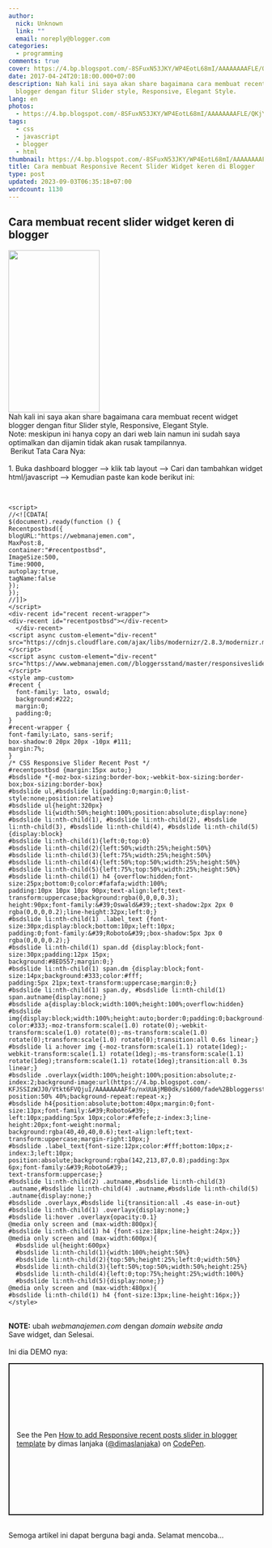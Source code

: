 ```yaml
---
author:
  nick: Unknown
  link: ""
  email: noreply@blogger.com
categories:
  - programming
comments: true
cover: https://4.bp.blogspot.com/-8SFuxN53JKY/WP4EotL68mI/AAAAAAAAFLE/QKjY273Zd60Z1FdySOdLoB4r94bXskwZQCLcB/s320/Screenshot_2017-04-24-20-56-21.jpg
date: 2017-04-24T20:18:00.000+07:00
description: Nah kali ini saya akan share bagaimana cara membuat recent widget
  blogger dengan fitur Slider style, Responsive, Elegant Style.
lang: en
photos:
  - https://4.bp.blogspot.com/-8SFuxN53JKY/WP4EotL68mI/AAAAAAAAFLE/QKjY273Zd60Z1FdySOdLoB4r94bXskwZQCLcB/s320/Screenshot_2017-04-24-20-56-21.jpg
tags:
  - css
  - javascript
  - blogger
  - html
thumbnail: https://4.bp.blogspot.com/-8SFuxN53JKY/WP4EotL68mI/AAAAAAAAFLE/QKjY273Zd60Z1FdySOdLoB4r94bXskwZQCLcB/s320/Screenshot_2017-04-24-20-56-21.jpg
title: Cara membuat Responsive Recent Slider Widget keren di Blogger
type: post
updated: 2023-09-03T06:35:18+07:00
wordcount: 1130
---
```


<h2>Cara membuat recent slider widget keren di blogger</h2><div><a href="https://4.bp.blogspot.com/-8SFuxN53JKY/WP4EotL68mI/AAAAAAAAFLE/QKjY273Zd60Z1FdySOdLoB4r94bXskwZQCLcB/s1600/Screenshot_2017-04-24-20-56-21.jpg" imageanchor="1" rel="noopener noreferer nofollow"><img border="0" height="320" src="https://4.bp.blogspot.com/-8SFuxN53JKY/WP4EotL68mI/AAAAAAAAFLE/QKjY273Zd60Z1FdySOdLoB4r94bXskwZQCLcB/s320/Screenshot_2017-04-24-20-56-21.jpg" width="180"></a><br>Nah kali ini saya akan share bagaimana cara membuat recent widget blogger dengan fitur Slider style, Responsive, Elegant Style.</div><div>Note: meskipun ini hanya copy an dari web lain namun ini sudah saya optimalkan dan dijamin tidak akan rusak tampilannya.</div><div>&nbsp;Berikut Tata Cara Nya:</div><div><br></div><div>1. Buka dashboard blogger --&gt; klik tab layout --&gt; Cari dan tambahkan widget html/javascript --&gt; Kemudian paste kan kode berikut ini:</div><div><br><pre><code class="html"><br>&lt;script&gt;<br>//&lt;![CDATA[<br>$(document).ready(function () {<br>Recentpostbsd({<br>blogURL:"https://webmanajemen.com",<br>MaxPost:8,<br>container:"#recentpostbsd",<br>ImageSize:500,<br>Time:9000,<br>autoplay:true,<br>tagName:false<br>});<br>});<br>//]]&gt;<br>&lt;/script&gt;<br>&lt;div-recent id="recent recent-wrapper"&gt;<br>&lt;div-recent id="recentpostbsd"&gt;&lt;/div-recent&gt;<br>&nbsp; &lt;/div-recent&gt;<br>&lt;script async custom-element="div-recent" src="https://cdnjs.cloudflare.com/ajax/libs/modernizr/2.8.3/modernizr.min.js"&gt;&lt;/script&gt;<br>&lt;script async custom-element="div-recent" src="https://www.webmanajemen.com//bloggersstand/master/responsiveslider.js"&gt;&lt;/script&gt;<br>&lt;style amp-custom&gt;<br>#recent {<br>&nbsp; font-family: lato, oswald;<br>&nbsp; background:#222;<br>&nbsp; margin:0;<br>&nbsp; padding:0;<br>}<br>#recent-wrapper {<br>font-family:Lato, sans-serif;<br>box-shadow:0 20px 20px -10px #111;<br>margin:7%;<br>}<br>/* CSS Responsive Slider Recent Post */<br>#recentpostbsd {margin:15px auto;}<br>#bsdslide *{-moz-box-sizing:border-box;-webkit-box-sizing:border-box;box-sizing:border-box}<br>#bsdslide ul,#bsdslide li{padding:0;margin:0;list-style:none;position:relative}<br>#bsdslide ul{height:320px}<br>#bsdslide li{width:50%;height:100%;position:absolute;display:none}<br>#bsdslide li:nth-child(1), #bsdslide li:nth-child(2), #bsdslide li:nth-child(3), #bsdslide li:nth-child(4), #bsdslide li:nth-child(5){display:block}<br>#bsdslide li:nth-child(1){left:0;top:0}<br>#bsdslide li:nth-child(2){left:50%;width:25%;height:50%}<br>#bsdslide li:nth-child(3){left:75%;width:25%;height:50%}<br>#bsdslide li:nth-child(4){left:50%;top:50%;width:25%;height:50%}<br>#bsdslide li:nth-child(5){left:75%;top:50%;width:25%;height:50%}<br>#bsdslide li:nth-child(1) h4 {overflow:hidden;font-size:25px;bottom:0;color:#fafafa;width:100%;<br>padding:10px 10px 10px 90px;text-align:left;text-transform:uppercase;background:rgba(0,0,0,0.3);<br>height:90px;font-family:&amp;#39;Oswald&amp;#39;;text-shadow:2px 2px 0 rgba(0,0,0,0.2);line-height:32px;left:0;}<br>#bsdslide li:nth-child(1) .label_text {font-size:30px;display:block;bottom:10px;left:10px;<br>padding:0;font-family:&amp;#39;Roboto&amp;#39;;box-shadow:5px 3px 0 rgba(0,0,0,0.2);}<br>#bsdslide li:nth-child(1) span.dd {display:block;font-size:30px;padding:12px 15px;<br>background:#8ED557;margin:0;}<br>#bsdslide li:nth-child(1) span.dm {display:block;font-size:14px;background:#333;color:#fff;<br>padding:5px 21px;text-transform:uppercase;margin:0;}<br>#bsdslide li:nth-child(1) span.dy, #bsdslide li:nth-child(1) span.autname{display:none;}<br>#bsdslide a{display:block;width:100%;height:100%;overflow:hidden}<br>#bsdslide img{display:block;width:100%;height:auto;border:0;padding:0;background-color:#333;-moz-transform:scale(1.0) rotate(0);-webkit-transform:scale(1.0) rotate(0);-ms-transform:scale(1.0) rotate(0);transform:scale(1.0) rotate(0);transition:all 0.6s linear;}<br>#bsdslide li a:hover img {-moz-transform:scale(1.1) rotate(1deg);-webkit-transform:scale(1.1) rotate(1deg);-ms-transform:scale(1.1) rotate(1deg);transform:scale(1.1) rotate(1deg);transition:all 0.3s linear;}<br>#bsdslide .overlayx{width:100%;height:100%;position:absolute;z-index:2;background-image:url(https://4.bp.blogspot.com/-KFJSSIzWJJ0/Vtkt6FVQjuI/AAAAAAAAFfo/nxUUAjMB0dk/s1600/fade%2Bbloggersstand.png);background-position:50% 40%;background-repeat:repeat-x;}<br>#bsdslide h4{position:absolute;bottom:40px;margin:0;font-size:13px;font-family:&amp;#39;Roboto&amp;#39;;<br>left:10px;padding:5px 10px;color:#fefefe;z-index:3;line-height:20px;font-weight:normal;<br>background:rgba(40,40,40,0.6);text-align:left;text-transform:uppercase;margin-right:10px;}<br>#bsdslide .label_text{font-size:12px;color:#fff;bottom:10px;z-index:3;left:10px;<br>position:absolute;background:rgba(142,213,87,0.8);padding:3px 6px;font-family:&amp;#39;Roboto&amp;#39;;<br>text-transform:uppercase;}<br>#bsdslide li:nth-child(2) .autname,#bsdslide li:nth-child(3) .autname,#bsdslide li:nth-child(4) .autname,#bsdslide li:nth-child(5) .autname{display:none;}<br>#bsdslide .overlayx,#bsdslide li{transition:all .4s ease-in-out}<br>#bsdslide li:nth-child(1) .overlayx{display:none;}<br>#bsdslide li:hover .overlayx{opacity:0.1}<br>@media only screen and (max-width:800px){<br>#bsdslide li:nth-child(1) h4 {font-size:18px;line-height:24px;}}<br>@media only screen and (max-width:600px){<br>&nbsp; #bsdslide ul{height:600px}<br>&nbsp; #bsdslide li:nth-child(1){width:100%;height:50%}<br>&nbsp; #bsdslide li:nth-child(2){top:50%;height:25%;left:0;width:50%}<br>&nbsp; #bsdslide li:nth-child(3){left:50%;top:50%;width:50%;height:25%}<br>&nbsp; #bsdslide li:nth-child(4){left:0;top:75%;height:25%;width:100%}<br>&nbsp; #bsdslide li:nth-child(5){display:none;}}<br>@media only screen and (max-width:480px){<br>#bsdslide li:nth-child(1) h4 {font-size:13px;line-height:16px;}}<br>&lt;/style&gt;</code></pre></div><div><div></div><div></div><div></div></div><div><br></div><div><b>NOTE:</b> ubah <i>webmanajemen.com</i> dengan <i>domain website anda</i> <br>Save widget, dan Selesai.</div><div><br></div><div>Ini dia DEMO nya:</div><div>
<p class="codepen" data-height="300" data-default-tab="result" data-slug-hash="EmgNWr" data-preview="true" data-editable="true" data-user="dimaslanjaka" style="height: 300px; box-sizing: border-box; display: flex; align-items: center; justify-content: center; border: 2px solid; margin: 1em 0; padding: 1em;">
  <span>See the Pen <a href="https://codepen.io/dimaslanjaka/pen/EmgNWr" rel="nofollow">
  How to add Responsive recent posts slider in blogger template</a> by dimas lanjaka (<a href="https://codepen.io/dimaslanjaka" rel="nofollow">@dimaslanjaka</a>)
  on <a href="https://codepen.io" rel="nofollow">CodePen</a>.</span>
</p>
<script async src="https://cpwebassets.codepen.io/assets/embed/ei.js"></script>
<br></div><div>Semoga artikel ini dapat berguna bagi anda. Selamat mencoba...</div>
